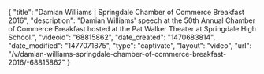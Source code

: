{
    "title": "Damian Williams | Springdale Chamber of Commerce Breakfast 2016",
    "description": "Damian Williams' speech at the 50th Annual Chamber of Commerce Breakfast hosted at the Pat Walker Theater at Springdale High School.",
    "videoid": "68815862",
    "date_created": "1470683814",
    "date_modified": "1477071875",
    "type": "captivate",
    "layout": "video",
    "url": "\/v\/damian-williams-springdale-chamber-of-commerce-breakfast-2016\/-68815862"
}
